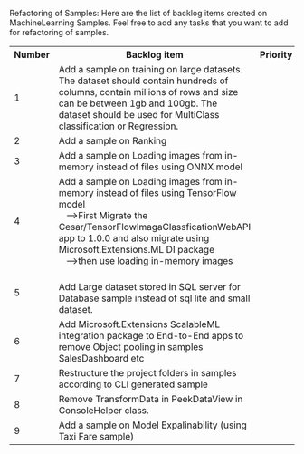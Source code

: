 Refactoring of Samples: Here are the list of backlog items created on MachineLearning Samples. Feel free to add any tasks that you want to add for refactoring of samples.

<table>
  <tr>
    <th>Number</th>
    <th>Backlog item</th>
    <th>Priority</th>
  </tr>
  <tr>
    <td>1</td>
    <td>Add a sample on training on large datasets. The dataset should contain hundreds of columns, contain miliions of rows and size can be between 1gb and 100gb. The dataset should be used for MultiClass classification or Regression.</td>
    <td></td>
  </tr>
  <tr>
    <td>2</td>
    <td>Add a sample on Ranking</td>
    <td></td>
  </tr>
  <tr>
    <td>3</td>
    <td>Add a sample on Loading images from in-memory instead of files using ONNX model</td>
    <td></td>
  </tr>
  <tr>
    <td>4</td>
    <td>Add a sample on Loading images from in-memory instead of files using TensorFlow model<br>   &nbsp;&nbsp;&nbsp;--&gt;First Migrate the Cesar/TensorFlowImagaClassficationWebAPI app to 1.0.0 and also migrate using Microsoft.Extensions.ML DI package<br>&nbsp;&nbsp;&nbsp;--&gt;then use loading in-memory images<br>   </td>
    <td></td>
  </tr>
  <tr>
    <td>5</td>
    <td><br>Add Large dataset  stored in SQL server for Database sample instead of sql lite and small dataset.</td>
    <td></td>
  </tr>
  <tr>
    <td>6</td>
    <td>Add Microsoft.Extensions ScalableML integration package to End-to-End apps to remove Object pooling in samples SalesDashboard etc</td>
    <td></td>
  </tr>
  <tr>
    <td>7</td>
    <td>Restructure the project folders in samples according to CLI generated sample</td>
    <td></td>
  </tr>
  <tr>
    <td>8</td>
    <td>Remove TransformData in PeekDataView in ConsoleHelper class.</td>
    <td></td>
  </tr>
  <tr>
    <td>9</td>
    <td>Add a sample on Model Expalinability (using Taxi Fare sample)</td>
    <td></td>
  </tr>
</table>

